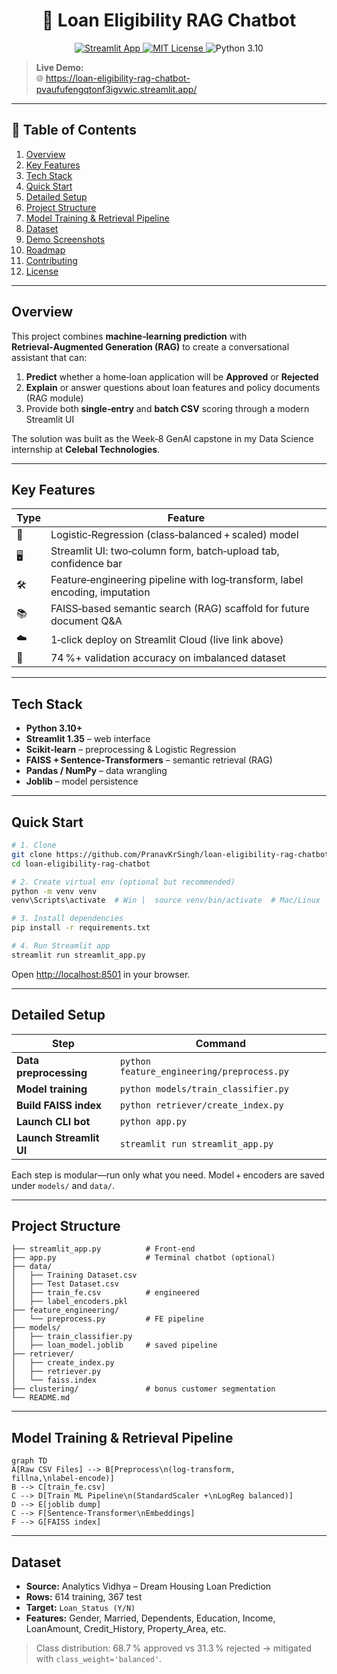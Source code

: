 
<!--
README for: https://github.com/PranavKrSingh/loan-eligibility-rag-chatbot
-->

<h1 align="center">🏦 Loan Eligibility RAG Chatbot</h1>

<p align="center">
  <a href="https://loan-eligibility-rag-chatbot-pvaufufengqtonf3igvwic.streamlit.app/" target="_blank">
    <img alt="Streamlit App" src="https://img.shields.io/badge/Live%20Demo-Open-green?logo=streamlit&logoColor=white">
  </a>
  <a href="https://github.com/PranavKrSingh/loan-eligibility-rag-chatbot/blob/main/LICENSE">
    <img alt="MIT License" src="https://img.shields.io/badge/License-MIT-blue.svg">
  </a>
  <img alt="Python 3.10" src="https://img.shields.io/badge/Python-3.10+-yellow.svg">
</p>

> **Live Demo:**  
> 🌐 <https://loan-eligibility-rag-chatbot-pvaufufengqtonf3igvwic.streamlit.app/>

---

## 📜 Table of Contents
1. [Overview](#overview)  
2. [Key Features](#key-features)  
3. [Tech Stack](#tech-stack)  
4. [Quick Start](#quick-start)  
5. [Detailed Setup](#detailed-setup)  
6. [Project Structure](#project-structure)  
7. [Model Training & Retrieval Pipeline](#model-training--retrieval-pipeline)  
8. [Dataset](#dataset)  
9. [Demo Screenshots](#demo-screenshots)  
10. [Roadmap](#roadmap)  
11. [Contributing](#contributing)  
12. [License](#license)  

---

## Overview
This project combines **machine‑learning prediction** with **Retrieval‑Augmented Generation (RAG)** to create a conversational assistant that can:

1. **Predict** whether a home‑loan application will be **Approved** or **Rejected**  
2. **Explain** or answer questions about loan features and policy documents (RAG module)  
3. Provide both **single‑entry** and **batch CSV** scoring through a modern Streamlit UI  

The solution was built as the Week‑8 GenAI capstone in my Data Science internship at **Celebal Technologies**.

---

## Key Features
| Type | Feature |
|------|---------|
| 🔮 | Logistic‑Regression (class‑balanced + scaled) model |
| 🖥️ | Streamlit UI: two‑column form, batch‑upload tab, confidence bar |
| 🛠️ | Feature‑engineering pipeline with log‑transform, label encoding, imputation |
| 📚 | FAISS‑based semantic search (RAG) scaffold for future document Q&A |
| ☁️ | 1‑click deploy on Streamlit Cloud (live link above) |
| 🧪 | 74 %+ validation accuracy on imbalanced dataset |

---

## Tech Stack
- **Python 3.10+**  
- **Streamlit 1.35** – web interface  
- **Scikit‑learn** – preprocessing & Logistic Regression  
- **FAISS + Sentence‑Transformers** – semantic retrieval (RAG)  
- **Pandas / NumPy** – data wrangling  
- **Joblib** – model persistence  

---

## Quick Start
```bash
# 1. Clone
git clone https://github.com/PranavKrSingh/loan-eligibility-rag-chatbot.git
cd loan-eligibility-rag-chatbot

# 2. Create virtual env (optional but recommended)
python -m venv venv
venv\Scripts\activate  # Win |  source venv/bin/activate  # Mac/Linux

# 3. Install dependencies
pip install -r requirements.txt

# 4. Run Streamlit app
streamlit run streamlit_app.py
````

Open [http://localhost:8501](http://localhost:8501) in your browser.

---

## Detailed Setup

| Step                    | Command                                    |
| ----------------------- | ------------------------------------------ |
| **Data preprocessing**  | `python feature_engineering/preprocess.py` |
| **Model training**      | `python models/train_classifier.py`        |
| **Build FAISS index**   | `python retriever/create_index.py`         |
| **Launch CLI bot**      | `python app.py`                            |
| **Launch Streamlit UI** | `streamlit run streamlit_app.py`           |

Each step is modular—run only what you need. Model + encoders are saved under `models/` and `data/`.

---

## Project Structure

```
├── streamlit_app.py          # Front‑end
├── app.py                    # Terminal chatbot (optional)
├── data/
│   ├── Training Dataset.csv
│   ├── Test Dataset.csv
│   ├── train_fe.csv          # engineered
│   ├── label_encoders.pkl
├── feature_engineering/
│   └── preprocess.py         # FE pipeline
├── models/
│   ├── train_classifier.py
│   ├── loan_model.joblib     # saved pipeline
├── retriever/
│   ├── create_index.py
│   ├── retriever.py
│   └── faiss.index
├── clustering/               # bonus customer segmentation
└── README.md
```

---

## Model Training & Retrieval Pipeline

```mermaid
graph TD
A[Raw CSV Files] --> B[Preprocess\n(log‑transform, fillna,\nlabel‑encode)]
B --> C[train_fe.csv]
C --> D[Train ML Pipeline\n(StandardScaler +\nLogReg balanced)]
D --> E[joblib dump]
C --> F[Sentence‑Transformer\nEmbeddings]
F --> G[FAISS index]
```

---

## Dataset

* **Source:** Analytics Vidhya – Dream Housing Loan Prediction
* **Rows:** 614 training, 367 test
* **Target:** `Loan_Status (Y/N)`
* **Features:** Gender, Married, Dependents, Education, Income, LoanAmount, Credit\_History, Property\_Area, etc.

> Class distribution: 68.7 % approved vs 31.3 % rejected → mitigated with `class_weight='balanced'`.

